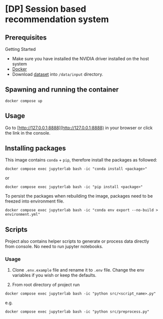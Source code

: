 # [DP] Session based recommendation system

## Prerequisites

Getting Started

- Make sure you have installed the NVIDIA driver installed on the host system
- [Docker](https://docs.docker.com/get-docker/)
- Download [dataset](https://recsys2019data.trivago.com/) into `/data/input` directory.

## Spawning and running the container

```
docker compose up
```

## Usage

Go to [http://127.0.0.1:8888](http://127.0.0.1:8888) in your browser or click the link in the console.


## Installing packages

This image contains `conda` + `pip`, therefore install the packages as followed:
```
docker compose exec jupyterlab bash -ic "conda install <package>"
```

or

```
docker compose exec jupyterlab bash -ic "pip install <package>"
```

To persist the packages when rebuilding the image, packages need to be freezed into environment file.

```
docker compose exec jupyterlab bash -ic "conda env export --no-build > environment.yml"
```

## Scripts

Project also contains helper scripts to generate or process data directly from console.
No need to run jupyter notebooks.

### Usage

1. Clone `.env.example` file and rename it to `.env` file. Change the env variables if you wish or keep the defaults.

1. From root directory of project run
```
docker compose exec jupyterlab bash -ic "python src/<script_name>.py"
```

e.g.
```shell
docker compose exec jupyterlab bash -ic "python src/preprocess.py"
```
